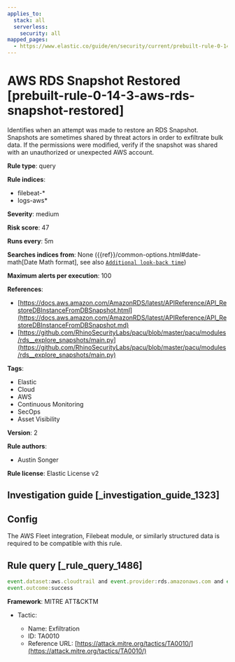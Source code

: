 ```yaml
---
applies_to:
  stack: all
  serverless:
    security: all
mapped_pages:
  - https://www.elastic.co/guide/en/security/current/prebuilt-rule-0-14-3-aws-rds-snapshot-restored.html
---
```


# AWS RDS Snapshot Restored [prebuilt-rule-0-14-3-aws-rds-snapshot-restored]

Identifies when an attempt was made to restore an RDS Snapshot. Snapshots are sometimes shared by threat actors in order to exfiltrate bulk data. If the permissions were modified, verify if the snapshot was shared with an unauthorized or unexpected AWS account.

**Rule type**: query

**Rule indices**:

* filebeat-*
* logs-aws*

**Severity**: medium

**Risk score**: 47

**Runs every**: 5m

**Searches indices from**: None ({{ref}}/common-options.html#date-math[Date Math format], see also [`Additional look-back time`](docs-content://solutions/security/detect-and-alert/create-detection-rule.md#rule-schedule))

**Maximum alerts per execution**: 100

**References**:

* [https://docs.aws.amazon.com/AmazonRDS/latest/APIReference/API_RestoreDBInstanceFromDBSnapshot.html](https://docs.aws.amazon.com/AmazonRDS/latest/APIReference/API_RestoreDBInstanceFromDBSnapshot.md)
* [https://github.com/RhinoSecurityLabs/pacu/blob/master/pacu/modules/rds__explore_snapshots/main.py](https://github.com/RhinoSecurityLabs/pacu/blob/master/pacu/modules/rds__explore_snapshots/main.py)

**Tags**:

* Elastic
* Cloud
* AWS
* Continuous Monitoring
* SecOps
* Asset Visibility

**Version**: 2

**Rule authors**:

* Austin Songer

**Rule license**: Elastic License v2

## Investigation guide [_investigation_guide_1323]

## Config

The AWS Fleet integration, Filebeat module, or similarly structured data is required to be compatible with this rule.

## Rule query [_rule_query_1486]

```js
event.dataset:aws.cloudtrail and event.provider:rds.amazonaws.com and event.action:RestoreDBInstanceFromDBSnapshot and
event.outcome:success
```

**Framework**: MITRE ATT&CKTM

* Tactic:

    * Name: Exfiltration
    * ID: TA0010
    * Reference URL: [https://attack.mitre.org/tactics/TA0010/](https://attack.mitre.org/tactics/TA0010/)



